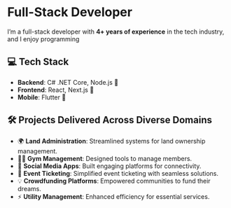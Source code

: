 # Full-Stack Developer

I’m a  full-stack developer with **4+ years of experience** in the tech industry, and I enjoy programming 

## 💻 Tech Stack  
- **Backend**: C# .NET Core, Node.js 🔧  
- **Frontend**: React, Next.js 🎨  
- **Mobile**: Flutter 📱  

## 🛠️ Projects Delivered Across Diverse Domains  
- 🌍 **Land Administration**: Streamlined systems for land ownership management.  
- 🏋️‍♂️ **Gym Management**: Designed tools to manage members.  
- 💬 **Social Media Apps**: Built engaging platforms for connectivity.  
- 🎫 **Event Ticketing**: Simplified event ticketing with seamless solutions.  
- 💡 **Crowdfunding Platforms**: Empowered communities to fund their dreams.  
- ⚡ **Utility Management**: Enhanced efficiency for essential services.  


